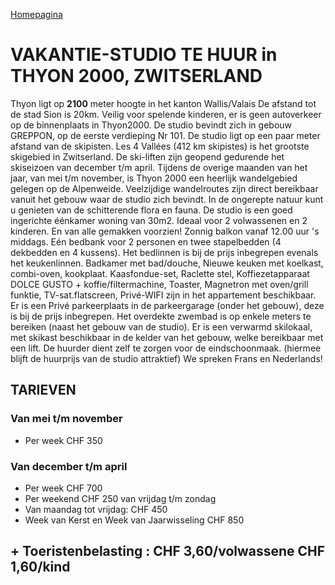 [Homepagina](README.md)

# VAKANTIE-STUDIO TE HUUR in THYON 2000, ZWITSERLAND

Thyon ligt op **2100** meter hoogte in het kanton Wallis/Valais De afstand tot de stad Sion is 20km. Veilig voor spelende kinderen, er is geen autoverkeer op de binnenplaats in Thyon2000. De studio bevindt zich in gebouw GREPPON, op de eerste verdieping Nr 101. De studio ligt op een paar meter afstand van de skipisten.
Les 4 Vallées (412 km skipistes) is het grootste skigebied in Zwitserland. De ski-liften zijn geopend gedurende het skiseizoen van december t/m april. 
Tijdens de overige maanden van het jaar, van mei t/m november, is Thyon 2000 een heerlijk wandelgebied gelegen op de Alpenweide. Veelzijdige wandelroutes zijn direct bereikbaar vanuit het gebouw waar de studio zich bevindt. In de ongerepte natuur kunt u genieten van de schitterende flora en fauna.
De studio is een goed ingerichte éénkamer woning van 30m2. Ideaal voor 2 volwassenen en 2 kinderen.
En van alle gemakken voorzien!
Zonnig balkon vanaf 12.00 uur 's middags. Eén bedbank voor 2 personen en twee stapelbedden (4 dekbedden en 4 kussens). Het bedlinnen is bij de prijs inbegrepen evenals het keukenlinnen.
Badkamer met bad/douche, Nieuwe keuken met koelkast, combi-oven, kookplaat.
Kaasfondue-set, Raclette stel, Koffiezetapparaat DOLCE GUSTO + koffie/filtermachine, Toaster, Magnetron met oven/grill funktie, TV-sat.flatscreen,  Privé-WIFI zijn in het appartement beschikbaar.
Er is een Privé parkeerplaats in de parkeergarage (onder het gebouw), deze is bij de prijs inbegrepen.
Het overdekte zwembad is op enkele meters te bereiken (naast het gebouw van de studio).
Er is een verwarmd skilokaal, met skikast beschikbaar in de  kelder van het gebouw, welke bereikbaar met een lift.
De huurder dient zelf te zorgen voor de eindschoonmaak.
(hiermee blijft de huurprijs van de studio attraktief)
We spreken Frans en Nederlands!  

## TARIEVEN

### Van mei t/m november

- Per week CHF 350

### Van december t/m april

- Per week CHF 700
- Per weekend CHF 250 van vrijdag t/m zondag
- Van maandag tot vrijdag: CHF 450
- Week van Kerst en Week van Jaarwisseling CHF 850

## + Toeristenbelasting : CHF 3,60/volwassene CHF 1,60/kind
<!--stackedit_data:
eyJoaXN0b3J5IjpbMTExODUxMjA3MSwtMTU2MjMxNTc0MywtMT
E0NTU1ODYwNCwtMTQ2NzYxNzM1MywxNTI1NTgyNDMzLDEzMzg1
MjQzNTYsLTM5MTEyMDA2NywtMTMwNTEwNjQ5LC0xNTU3NDMxOD
AwLC0zNTQ1ODM4NTRdfQ==
-->
